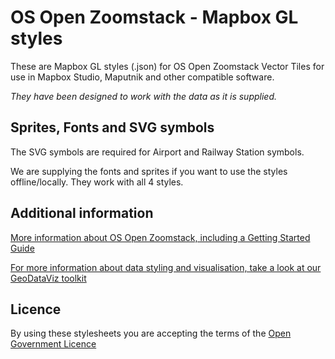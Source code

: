 # OS Open Zoomstack - Mapbox GL styles

These are Mapbox GL styles (.json) for OS Open Zoomstack Vector Tiles for use in Mapbox Studio, Maputnik and other compatible software.

*They have been designed to work with the data as it is supplied.*

## Sprites, Fonts and SVG symbols

The SVG symbols are required for Airport and Railway Station symbols.

We are supplying the fonts and sprites if you want to use the styles offline/locally. They work with all 4 styles.

## Additional information

[More information about OS Open Zoomstack, including a Getting Started Guide](http://www.ordnancesurvey.co.uk/business-and-government/products/os-open-zoomstack.html)

[For more information about data styling and visualisation, take a look at our GeoDataViz toolkit](https://github.com/OrdnanceSurvey/GeoDataViz-Toolkit)

## Licence

By using these stylesheets you are accepting the terms of the [Open Government Licence](http://www.nationalarchives.gov.uk/doc/open-government-licence/)
